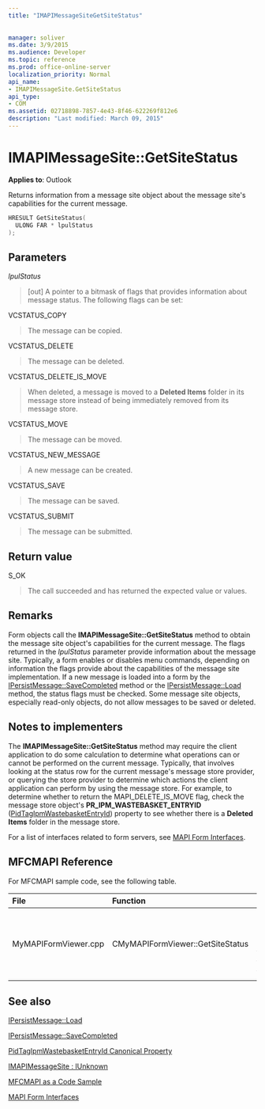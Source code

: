 ```yaml
---
title: "IMAPIMessageSiteGetSiteStatus"
 
 
manager: soliver
ms.date: 3/9/2015
ms.audience: Developer
ms.topic: reference
ms.prod: office-online-server
localization_priority: Normal
api_name:
- IMAPIMessageSite.GetSiteStatus
api_type:
- COM
ms.assetid: 02718898-7857-4e43-8f46-622269f812e6
description: "Last modified: March 09, 2015"
---
```


# IMAPIMessageSite::GetSiteStatus

  
  
**Applies to**: Outlook 
  
Returns information from a message site object about the message site's capabilities for the current message.
  
```cpp
HRESULT GetSiteStatus(
  ULONG FAR * lpulStatus
);
```

## Parameters

 _lpulStatus_
  
> [out] A pointer to a bitmask of flags that provides information about message status. The following flags can be set:
    
VCSTATUS_COPY 
  
> The message can be copied. 
    
VCSTATUS_DELETE 
  
> The message can be deleted.
    
VCSTATUS_DELETE_IS_MOVE 
  
> When deleted, a message is moved to a **Deleted Items** folder in its message store instead of being immediately removed from its message store. 
    
VCSTATUS_MOVE 
  
> The message can be moved.
    
VCSTATUS_NEW_MESSAGE 
  
> A new message can be created.
    
VCSTATUS_SAVE 
  
> The message can be saved.
    
VCSTATUS_SUBMIT 
  
> The message can be submitted.
    
## Return value

S_OK 
  
> The call succeeded and has returned the expected value or values.
    
## Remarks

Form objects call the **IMAPIMessageSite::GetSiteStatus** method to obtain the message site object's capabilities for the current message. The flags returned in the  _lpulStatus_ parameter provide information about the message site. Typically, a form enables or disables menu commands, depending on information the flags provide about the capabilities of the message site implementation. If a new message is loaded into a form by the [IPersistMessage::SaveCompleted](ipersistmessage-savecompleted.md) method or the [IPersistMessage::Load](ipersistmessage-load.md) method, the status flags must be checked. Some message site objects, especially read-only objects, do not allow messages to be saved or deleted. 
  
## Notes to implementers

The **IMAPIMessageSite::GetSiteStatus** method may require the client application to do some calculation to determine what operations can or cannot be performed on the current message. Typically, that involves looking at the status row for the current message's message store provider, or querying the store provider to determine which actions the client application can perform by using the message store. For example, to determine whether to return the MAPI_DELETE_IS_MOVE flag, check the message store object's **PR_IPM_WASTEBASKET_ENTRYID** ([PidTagIpmWastebasketEntryId](pidtagipmwastebasketentryid-canonical-property.md)) property to see whether there is a **Deleted Items** folder in the message store. 
  
For a list of interfaces related to form servers, see [MAPI Form Interfaces](mapi-form-interfaces.md).
  
## MFCMAPI Reference

For MFCMAPI sample code, see the following table.
  
|**File**|**Function**|**Comment**|
|:-----|:-----|:-----|
|MyMAPIFormViewer.cpp  <br/> |CMyMAPIFormViewer::GetSiteStatus  <br/> |MFCMAPI uses the **IMAPIMessageSite::GetSiteStatus** method to get the status of the specified site. It can return VCSTATUS_NEW_MESSAGE, VCSTATUS_SAVE, or VCSTATUS_SUBMIT.  <br/> |
   
## See also



[IPersistMessage::Load](ipersistmessage-load.md)
  
[IPersistMessage::SaveCompleted](ipersistmessage-savecompleted.md)
  
[PidTagIpmWastebasketEntryId Canonical Property](pidtagipmwastebasketentryid-canonical-property.md)
  
[IMAPIMessageSite : IUnknown](imapimessagesiteiunknown.md)


[MFCMAPI as a Code Sample](mfcmapi-as-a-code-sample.md)
  
[MAPI Form Interfaces](mapi-form-interfaces.md)

